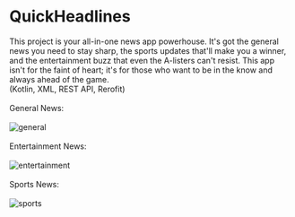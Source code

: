 # QuickHeadlines
This project is your all-in-one news app powerhouse. It's got the general news you need to stay sharp, the sports updates that'll make you a winner, and the entertainment buzz that even the A-listers can't resist. This app isn't for the faint of heart; it's for those who want to be in the know and always ahead of the game.<br>
(Kotlin, XML, REST API, Rerofit)<br><br>General News:<br><br>
![general](https://github.com/Swapnil-J-Patil/QuickHeadlines/assets/129786110/69dfa65a-f8e9-47d0-8d0a-f95b489cb4be)<br><br>Entertainment News:<br><br>
![entertainment](https://github.com/Swapnil-J-Patil/QuickHeadlines/assets/129786110/7e6324b2-ef11-4678-9617-09d120573f4b)<br><br>Sports News:<br><br>
![sports](https://github.com/Swapnil-J-Patil/QuickHeadlines/assets/129786110/fd0e72d6-8c54-4c45-b69c-a16b0c044539)<br><br>
